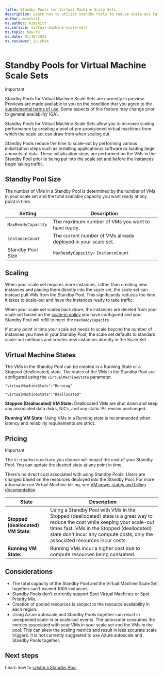 ```yaml
---
title: Standby Pools for Virtual Machine Scale Sets
description: Learn how to utilize Standby Pools to reduce scale-out latency with Virtual Machine Scale Sets
author: mimckitt
ms.author: mimckitt
ms.service: virtual-machine-scale-sets
ms.topic: how-to
ms.date: 01/16/2024
ms.reviewer: ju-shim
---
```


# Standby Pools for Virtual Machine Scale Sets

> [!IMPORTANT]
> Standby Pools for Virtual Machine Scale Sets are currently in preview. Previews are made available to you on the condition that you agree to the [supplemental terms of use](https://azure.microsoft.com/support/legal/preview-supplemental-terms/). Some aspects of this feature may change prior to general availability (GA). 

Standby Pools for Virtual Machine Scale Sets allow you to increase scaling performance by creating a pool of pre-provisioned virtual machines from which the scale set can draw from when scaling out. 

Standby Pools reduce the time to scale-out by performing various initialization steps such as installing applications/ software or loading large amounts of data. These initialization steps are performed on the VMs in the Standby Pool prior to being put into the scale set and before the instances begin taking traffic.

## Standby Pool Size
The number of VMs in a Standby Pool is determined by the number of VMs in your scale set and the total available capacity you want ready at any point in time. 

| Setting | Description | 
|---|---|
| `MaxReadyCapacity` | The maximum number of VMs you want to have ready.|
| `instanceCount` | The current number of VMs already deployed in your scale set.|
|Standby Pool Size | `MaxReadyCapacity`– `InstanceCount`

## Scaling

When your scale set requires more instances, rather than creating new instances and placing them directly into the scale set, the scale set can instead pull VMs from the Standby Pool. This significantly reduces the time it takes to scale-out and have the instances ready to take traffic. 

When your scale set scales back down, the instances are deleted from your scale set based on the [scale-in policy](virtual-machine-scale-sets-scale-in-policy.md) you have configured and your Standby Pool will refill to meet the `MaxReadyCapacity`.  

If at any point in time your scale set needs to scale beyond the number of instances you have in your Standby Pool, the scale set defaults to standard scale-out methods and creates new instances directly in the Scale Set

## Virtual Machine States

The VMs in the Standby Pool can be created in a Running State or a Stopped (deallocated) state. The states of the VMs in the Standby Pool are configured using the `virtualMachineState` parameter.

```
"virtualMachineState":"Running"

"virtualMachineState":"Deallocated"
```

**Stopped (Deallocated) VM State:** Deallocated VMs are shut down and keep any associated data disks, 
NICs, and any static IPs remain unchanged. 

**Running VM State:** Using VMs in a Running state is recommended when latency and reliability 
requirements are strict.

## Pricing

>[!IMPORTANT]
>The `VirtualMachineState` you choose will impact the cost of your Standby Pool. You can update the desired state at any point in time. 

There's no direct cost associated with using Standby Pools. Users are charged based on the resources deployed into the Standby Pool. For more information on Virtual Machine billing, see [VM power states and billing documentation](../virtual-machines/states-billing.md)

| State | Description |
|---|---|
|**Stopped (deallocated) VM State:** | Using a Standby Pool with VMs in the Stopped (deallocated) state is a great way to reduce the cost while keeping your scale-out times fast. VMs in the Stopped (deallocated) state don't incur any compute costs, only the associated resources incur costs. |
| **Running VM State:** | Running VMs incur a higher cost due to compute resources being consumed. |

## Considerations
- The total capacity of the Standby Pool and the Virtual Machine Scale Set together can't exceed 1000 instances. 
- Standby Pools don't currently support Spot Virtual Machines or Spot Priority Mix.
- Creation of pooled resources is subject to the resource availability in each region.
- Using Azure autoscale and Standby Pools together can result in unexpected scale-in or scale-out events. The autoscaler consumes the metrics associated with your VMs in your scale set and the VMs in the pool. This can skew the scaling metrics and result in less accurate scale triggers. It is not currently suggested to use Azure autoscale and Standby Pools together. 

## Next steps

Learn how to [create a Standby Pool](standby-pools-create.md)